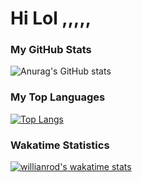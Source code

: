 # Hi Lol ,,,,,

### My GitHub Stats
![Anurag's GitHub stats](https://github-readme-stats.vercel.app/api?username=okxan&show_icons=true&theme=dracula)

### My Top Languages
[![Top Langs](https://github-readme-stats.vercel.app/api/top-langs/?username=okxan&layout=compact)](https://github.com/anuraghazra/github-readme-stats)

### Wakatime Statistics
[![willianrod's wakatime stats](https://github-readme-stats.vercel.app/api/wakatime?username=okxan)](https://github.com/anuraghazra/github-readme-stats)
